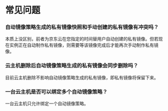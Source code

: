 # 常见问题

### 自动镜像策略生成的私有镜像快照和手动创建的私有镜像有冲突吗？
本质上没区别，前者为京东云在您指定的时间替用户自动创建的私有镜像。但若现在实例正在自动制作私有镜像，则需要等该镜像完成后才能再次手动制作私有镜像。

### 云主机删除后自动镜像策略生成的私有镜像会同步删除吗？
目前云主机删除不影响自动镜像策略生成的私有镜像，即私有镜像将保留下来。

### 一台云主机是否可以绑定多个自动镜像策略？
一台云主机只允许绑定一个自动镜像策略。
